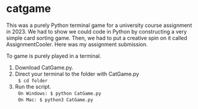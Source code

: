# catgame
This was a purely Python terminal game for a university course assignment in 2023.
We had to show we could code in Python by constructing a very simple card sorting game.
Then, we had to put a creative spin on it called AssignmentCooler.
Here was my assignment submission.

To game is purely played in a terminal.
1. Download CatGame.py.
2. Direct your terminal to the folder with CatGame.py
   <br> &nbsp; ```$ cd folder```
2. Run the script.
    <br>&nbsp; ```On Windows: $ python CatGame.py```
    <br>&nbsp; ```On Mac: $ python3 CatGame.py```
